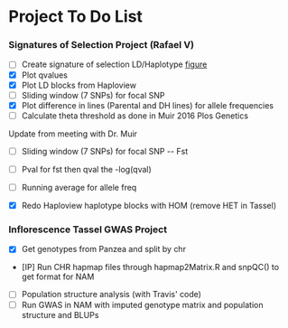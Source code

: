 # Project To Do List

### Signatures of Selection Project (Rafael V)

- [ ] Create signature of selection LD/Haplotype [figure](http://journals.plos.org/plosgenetics/article?id=10.1371/journal.pgen.1006178)
- [x] Plot qvalues
- [x] Plot LD blocks from Haploview
- [ ] Sliding window (7 SNPs) for focal SNP 
- [x] Plot difference in lines (Parental and DH lines) for allele frequencies
- [ ] Calculate theta threshold as done in Muir 2016 Plos Genetics

Update from meeting with Dr. Muir

- [ ] Sliding window (7 SNPs) for focal SNP -- Fst
- [ ] Pval for fst then qval the -log(qval)
- [ ] Running average for allele freq
- [x] Redo Haploview haplotype blocks with HOM (remove HET in Tassel)
    

### Inflorescence Tassel GWAS Project

- [x] Get genotypes from Panzea and split by chr
- [IP] Run CHR hapmap files through hapmap2Matrix.R and snpQC() to get format for NAM
- [ ] Population structure analysis (with Travis' code)
- [ ] Run GWAS in NAM with imputed genotype matrix and population structure and BLUPs
